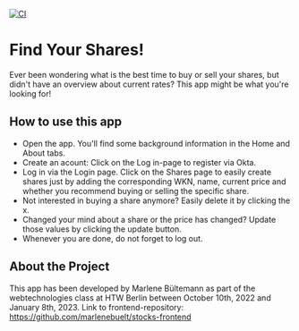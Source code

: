 [![CI](https://github.com/marlenebuelt/stocks-backend/actions/workflows/tests.yml/badge.svg)](https://github.com/marlenebuelt/stocks-backend/actions/workflows/tests.yml)

# Find Your Shares!
Ever been wondering what is the best time to buy or sell your shares, but didn't have an overview about current rates? This app might be what you're looking for!

## How to use this app

- Open the app. You'll find some background information in the Home and About tabs.
- Create an acount: Click on the Log in-page to register via Okta.
- Log in via the Login page. Click on the Shares page to easily create shares just by adding the corresponding WKN, name, current price and whether you recommend buying or selling the specific share.
- Not interested in buying a share anymore? Easily delete it by clicking the x.
- Changed your mind about a share or the price has changed? Update those values by clicking the update button.
- Whenever you are done, do not forget to log out.

## About the Project
This app has been developed by Marlene Bültemann as part of the webtechnologies class at HTW Berlin between October 10th, 2022 and January 8th, 2023.
Link to frontend-repository: https://github.com/marlenebuelt/stocks-frontend

